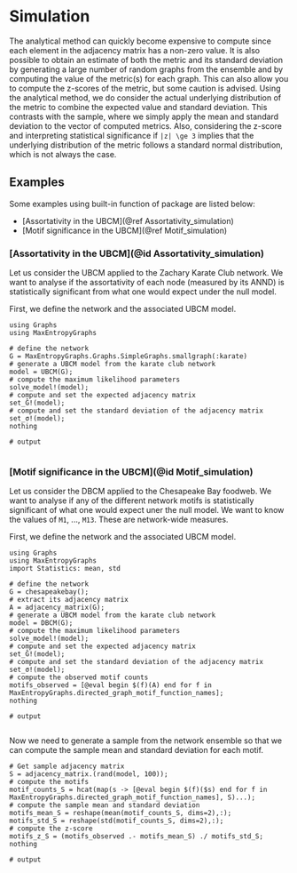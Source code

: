 # Simulation
The analytical method can quickly become expensive to compute since each element in the adjacency matrix has a non-zero value. It is also possible to obtain an estimate of both the metric and its standard deviation by generating a large number of random graphs from the ensemble and by computing the value of the metric(s) for each graph. This can also allow you to compute the z-scores of the metric, but some caution is advised. Using the analytical method, we do consider the actual underlying distribution of the metric to combine the expected value and standard deviation. This contrasts with the sample, where we simply apply the mean and standard deviation to the vector of computed metrics. Also, considering the z-score and interpreting statistical significance if ``|z| \ge 3`` implies that the underlying distribution of the metric follows a standard normal distribution, which is not always the case.

## Examples
Some examples using built-in function of package are listed below:
* [Assortativity in the UBCM](@ref Assortativity_simulation)
* [Motif significance in the UBCM](@ref Motif_simulation)

### [Assortativity in the UBCM](@id Assortativity_simulation)
Let us consider the UBCM applied to the Zachary Karate Club network. We want to analyse if the assortativity of each node (measured by its ANND) is statistically significant from what one would expect under the null model.

First, we define the network and the associated UBCM model.
```jldoctest UBCM_z_demo; output = false
using Graphs
using MaxEntropyGraphs

# define the network
G = MaxEntropyGraphs.Graphs.SimpleGraphs.smallgraph(:karate)
# generate a UBCM model from the karate club network
model = UBCM(G); 
# compute the maximum likelihood parameters
solve_model!(model); 
# compute and set the expected adjacency matrix
set_Ĝ!(model); 
# compute and set the standard deviation of the adjacency matrix
set_σ!(model); 
nothing

# output


```

### [Motif significance in the UBCM](@id Motif_simulation)
Let us consider the DBCM applied to the Chesapeake Bay foodweb. We want to analyse if any of the different network motifs is statistically significant of what one would expect uner the null model. We want to know the values of `M1`, ..., `M13`. These are network-wide measures. 

First, we define the network and the associated UBCM model.
```jldoctest DBCM_simulation_demo; output = false
using Graphs
using MaxEntropyGraphs
import Statistics: mean, std

# define the network
G = chesapeakebay();
# extract its adjacency matrix
A = adjacency_matrix(G);
# generate a UBCM model from the karate club network
model = DBCM(G); 
# compute the maximum likelihood parameters
solve_model!(model); 
# compute and set the expected adjacency matrix
set_Ĝ!(model); 
# compute and set the standard deviation of the adjacency matrix
set_σ!(model); 
# compute the observed motif counts
motifs_observed = [@eval begin $(f)(A) end for f in MaxEntropyGraphs.directed_graph_motif_function_names];
nothing

# output


```

Now we need to generate a sample from the network ensemble so that we can compute the sample mean and standard deviation for each motif.


```jldoctest DBCM_simulation_demo; output = false
# Get sample adjacency matrix
S = adjacency_matrix.(rand(model, 100));
# compute the motifs
motif_counts_S = hcat(map(s -> [@eval begin $(f)($s) end for f in MaxEntropyGraphs.directed_graph_motif_function_names], S)...);
# compute the sample mean and standard deviation
motifs_mean_S = reshape(mean(motif_counts_S, dims=2),:);
motifs_std_S = reshape(std(motif_counts_S, dims=2),:);
# compute the z-score
motifs_z_S = (motifs_observed .- motifs_mean_S) ./ motifs_std_S;
nothing

# output


```
